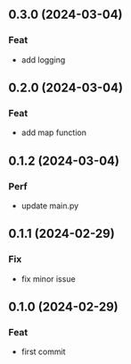 ## 0.3.0 (2024-03-04)

### Feat

- add logging

## 0.2.0 (2024-03-04)

### Feat

- add map function

## 0.1.2 (2024-03-04)

### Perf

- update main.py

## 0.1.1 (2024-02-29)

### Fix

- fix minor issue

## 0.1.0 (2024-02-29)

### Feat

- first commit
